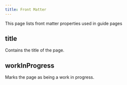 ```yaml
---
title: Front Matter
---
```


This page lists front matter properties used in guide pages

## title

Contains the title of the page.

## workInProgress

Marks the page as being a work in progress.
